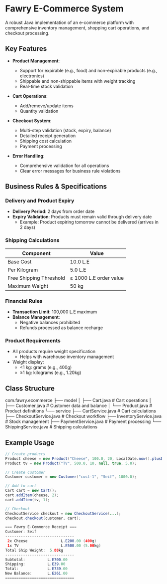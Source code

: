 # Fawry E-Commerce System

A robust Java implementation of an e-commerce platform with comprehensive inventory management, shopping cart operations, and checkout processing.

## Key Features

- **Product Management**:
  - Support for expirable (e.g., food) and non-expirable products (e.g., electronics)
  - Shippable and non-shippable items with weight tracking
  - Real-time stock validation

- **Cart Operations**:
  - Add/remove/update items
  - Quantity validation

- **Checkout System**:
  - Multi-step validation (stock, expiry, balance)
  - Detailed receipt generation
  - Shipping cost calculation
  - Payment processing

- **Error Handling**:
  - Comprehensive validation for all operations
  - Clear error messages for business rule violations

## Business Rules & Specifications

### Delivery and Product Expiry
- **Delivery Period**: 2 days from order date
- **Expiry Validation**: Products must remain valid through delivery date
  - Example: Product expiring tomorrow cannot be delivered (arrives in 2 days)

### Shipping Calculations
| Component | Value |
|-----------|-------|
| Base Cost | 10.0 L.E |
| Per Kilogram | 5.0 L.E |
| Free Shipping Threshold | ≥ 1000 L.E order value |
| Maximum Weight | 50 kg |

### Financial Rules
- **Transaction Limit**: 100,000 L.E maximum
- **Balance Management**:
  - Negative balances prohibited
  - Refunds processed as balance recharge

### Product Requirements
- All products require weight specification
  - Helps with warehouse inventory management
- Weight display:
  - <1 kg: grams (e.g., 400g)
  - ≥1 kg: kilograms (e.g., 1.20kg)

## Class Structure
com.fawry.ecommerce
├── model
│ ├── Cart.java # Cart operations
│ ├── Customer.java # Customer data and balance
│ └── Product.java # Product definitions
└── service
├── CartService.java # Cart calculations
├── CheckoutService.java # Checkout workflow
├── InventoryService.java # Stock management
├── PaymentService.java # Payment processing
└── ShippingService.java # Shipping calculations


## Example Usage

```java
// Create products
Product cheese = new Product("Cheese", 100.0, 20, LocalDate.now().plusDays(3), true, 0.4);
Product tv = new Product("TV", 500.0, 10, null, true, 5.0);

// Create customer
Customer customer = new Customer("cust-1", "Seif", 1000.0);

// Add to cart
Cart cart = new Cart();
cart.addItem(cheese, 2);
cart.addItem(tv, 1);

// Checkout
CheckoutService checkout = new CheckoutService(...);
checkout.checkout(customer, cart);

=== Fawry E-Commerce Receipt ===
Customer: Seif
-------------------------------
 2x Cheese               L.E200.00 (400g)
 1x TV                   L.E500.00 (5.00kg)
Total Ship Weight:  5.80kg
-------------------------------
Subtotal:          L.E700.00
Shipping:          L.E39.00
Total:             L.E739.00
New Balance:       L.E261.00
===============================
